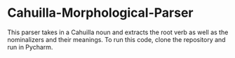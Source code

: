 # Cahuilla-Morphological-Parser

This parser takes in a Cahuilla noun and extracts the root verb as well as the nominalizers and their meanings. To run this code, clone the repository and run in Pycharm. 
